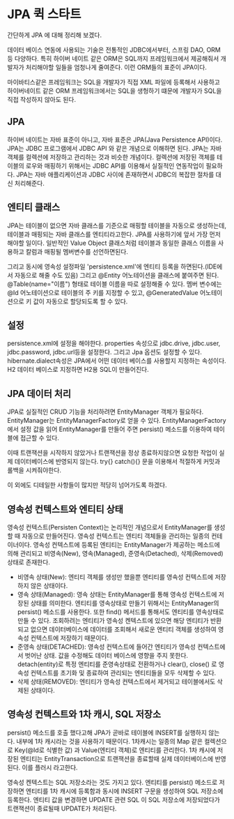 # JPA 퀵 스타트

간단하게 JPA 에 대해 정리해 보겠다.

데이터 베이스 연동에 사용되는 기술은 전통적인 JDBC에서부터, 스프링 DAO, ORM 등 다양하다. 특히 하이버 네이트 같은 ORM은 SQL까지 프레임워크에서 제공해줘서 개발자가 처리해야할 일들을 엄청나게 줄여준다. 이런 ORM들의 표준이 JPA이다.

마이바티스같은 프레임워크는 SQL을 개발자가 직접 XML 파일에 등록해서 사용하고 하이버네이트 같은 ORM 프레임워크에서는 SQL을 생헝하기 떄문에 개발자가 SQL을 직접 작성하지 않아도 된다.



## JPA

하이버 네이트는 자바 표준이 아니고, 자바 표준은 JPA(Java Persistence API)이다. JPA는 JDBC 프로그램에서 JDBC API 와 같은 개념으로 이해하면 된다. JPA는 자바 객체를 컬렉션에 저장하고 관리하는 것과 비슷한 개념이다. 컬렉션에 저장된 객체를 테이블의 로우와 매핑하기 위해서는 JDBC API를 이용해서 실질적인 연동작업이 필요하다. JPA는 자바 애플리케이션과 JDBC 사이에 존재하면서 JDBC의 복잡한 절차를 대신 처리해준다.



## 엔티티 클래스

JPA는 테이블이 없으면 자바 클래스를 기준으로 매핑할 테이블을 자동으로 생성하는데, 테이블과 매핑되는 자바 클래스를 엔티티라고한다. JPA를 사용하기에 앞서 가장 먼저 해야할 일이다. 일반적인 Value Object 클래스처럼 테이블과 동일한 클래스 이름을 사용하고 칼럼과 매핑될 멤버변수를 선언하면된다.

그리고 동시에 영속성 설정파일 'persistence.xml'에 엔티티 등록을 하면된다.(IDE에서 자동으로 해줄 수도 있음) 그리고 @Entity 어노테이션을 클래스에 붙여주면 된다. @Table(name="이름") 형태로 테이블 이름을 따로 설정해줄 수 있다. 멤버 변수에는 @Id 어노테이션으로 테이블의 주 키를 지정할 수 있고, @GeneratedValue 어노테이션으로 키 값이 자동으로 할당되도록 할 수 있다.



## 설정

persistence.xml에 설정을 해야한다. properties 속성으로 jdbc.drive, jdbc.user, jdbc.password, jdbc.url등을 설정한다. 그리고 Jpa 옵션도 설정할 수 있다. hibernate.dialect속성은 JPA에서 어떤 데이터 베이스를 사용할지 지정하는 속성이다. H2 데이터 베이스로 지정하면 H2용 SQL이 만들어진다.



## JPA 데이터 처리

JPA로 실질적인 CRUD 기능을 처리하려면 EntityManager 객체가 필요하다. EntityManager는 EntityManagerFactory로 얻을 수 있다. EntityManagerFactory에서 설정 값을 읽어 EntityManager를 만들어 주면 persist() 메소드를 이용하여 테이블에 접근할 수 있다.

이때 트랜잭션을 시작하지 않았거나 트랜잭션을 정상 종료하지않으면 요청한 작업이 실제 데이터베이스에 반영되지 않는다. try{} catch(){} 문을 이용해서 적절하게 커밋과 롤백을 시켜줘야한다.

이 외에도 디테일한 사항들이 많지만 적당히 넘어가도록 하겠다.



## 영속성 컨텍스트와 엔티티 상태

영속성 컨텍스트(Persisten Context)는 논리적인 개념으로서 EntityManager를 생성할 때 자동으로 만들어진다. 영속성 컨텍스트는 엔티티 객체들을 관리하는 일종의 컨테이너이다. 영속성 컨텍스트에 등록된 엔티티는 EntityManager가 제공하는 메소드에 의해 관리되고 비영속(New), 영속(Managed), 준영속(Detached), 삭제(Removed) 상태로 존재한다.



- 비영속 상태(New): 엔티티 객체를 생성만 했을뿐 엔티티를 영속성 컨텍스트에 저장하지 않은 상태이다.
- 영속 상태(Managed): 영속 상태는 EntityManager를 통해 영속성 컨텍스트에 저장된 상태를 의미한다. 엔티티를 영속상태로 만들기 위해서는 EntityManager의 persist() 메소드를 사용한다. 또한 find() 메서드를 통해서도 엔티티를 영속상태로 만들 수 있다. 조회하려는 엔티티가 영속성 켄텍스트에 있으면 해당 엔티티가 반환되고 없으면 데이터베이스에 데이터를 조회해서 새로운 엔티티 객체를 생성하여 영속성 컨텍스트에 저장하기 때문이다.
- 준영속 상태(DETACHED): 영속성 컨텍스트에 들어간 엔티티가 영속성 컨텍스트에서 벗어난 상태. 값을 수정해도 데이터 베이스에 영향을 주지 못한다. detach(entity)로 특정 엔티티를 준영속상태로 전환하거나 clear(), close() 로 영속성 컨텍스트를 초기화 및 종료하여 관리되는 엔티티들을 모두 삭제할 수 있다.
- 삭제 상태(REMOVED): 엔티티가 영속성 컨텍스트에서 제거되고 테이블에서도 삭제된 상태이다.



## 영속성 컨텍스트와 1차 캐시, SQL  저장소

persist() 메소드를 호출 했다고해 JPA가 곧바로 테이블에 INSERT를 실행하지 않는다. 내부에 1차 캐시라는 것을 사용하기 때문이다. 1차캐시는 일종의 Map 같은 컬렉션으로 Key(@Id로 식별한 값) 과 Value(엔티티 객체)로 엔티티를 관리한다. 1차 캐시에 저장된 엔티티는 EntityTransaction으로 트랜잭션을 종료할때 실제 데이터베이스에 반영된다. 이를 플러시 라고한다.

영속성 켄텍스트는 SQL 저장소라는 것도 가지고 있다. 엔티티를 persist() 메소드로 저장하면 엔티티를 1차 캐시에 등록함과 동시에 INSERT 구문을 생성하여 SQL 저장소에 등록한다. 엔티티 값을 변경하면 UPDATE 관련 SQL 이 SQL 저장소에 저장되었다가 트랜잭션이 종료될때 UPDATE가 처리된다.